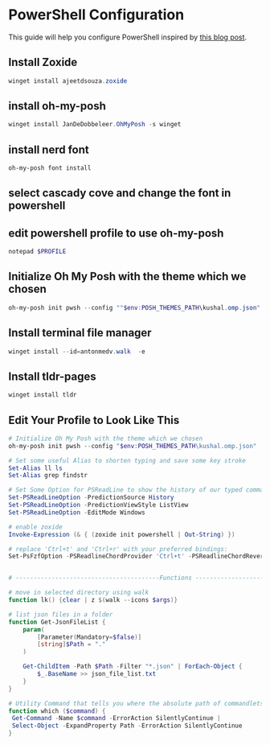 # PowerShell Configuration

This guide will help you configure PowerShell inspired by [this blog post](https://hamidmosalla.com/2022/12/26/how-to-customize-windows-terminal-and-powershell-using-fzf-neovim-and-beautify-it-with-oh-my-posh/).
## Install Zoxide
```powershell
winget install ajeetdsouza.zoxide
````

## install oh-my-posh
```powershell
winget install JanDeDobbeleer.OhMyPosh -s winget
````

## install nerd font
```powershell
oh-my-posh font install 
````
## select cascady cove and change the font in powershell

## edit powershell profile to use oh-my-posh
```powershell
notepad $PROFILE
````

## Initialize Oh My Posh with the theme which we chosen
```powershell
oh-my-posh init pwsh --config ""$env:POSH_THEMES_PATH\kushal.omp.json" | Invoke-Expression
````

## Install terminal file manager
```powershell
winget install --id=antonmedv.walk  -e
````

## Install tldr-pages
```powershell
winget install tldr
````

## Edit Your Profile to Look Like This
```powershell
# Initialize Oh My Posh with the theme which we chosen
oh-my-posh init pwsh --config "$env:POSH_THEMES_PATH\kushal.omp.json" | Invoke-Expression

# Set some useful Alias to shorten typing and save some key stroke 
Set-Alias ll ls 
Set-Alias grep findstr

# Set Some Option for PSReadLine to show the history of our typed commands
Set-PSReadLineOption -PredictionSource History 
Set-PSReadLineOption -PredictionViewStyle ListView 
Set-PSReadLineOption -EditMode Windows 

# enable zoxide
Invoke-Expression (& { (zoxide init powershell | Out-String) })

# replace 'Ctrl+t' and 'Ctrl+r' with your preferred bindings:
Set-PsFzfOption -PSReadlineChordProvider 'Ctrl+t' -PSReadlineChordReverseHistory 'Ctrl+r'


# ----------------------------------------Functions ----------------------------------------------

# move in selected directory using walk
function lk() {clear | z $(walk --icons $args)}

# list json files in a folder
function Get-JsonFileList {
    param(
        [Parameter(Mandatory=$false)]
        [string]$Path = "."
    )

    Get-ChildItem -Path $Path -Filter "*.json" | ForEach-Object {
        $_.BaseName >> json_file_list.txt
    }
}

# Utility Command that tells you where the absolute path of commandlets are 
function which ($command) { 
 Get-Command -Name $command -ErrorAction SilentlyContinue | 
 Select-Object -ExpandProperty Path -ErrorAction SilentlyContinue 
} 

````
